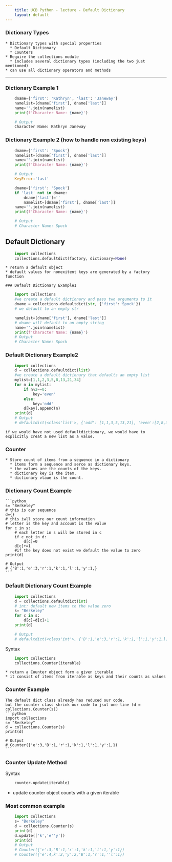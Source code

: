 ```yaml
---
    title: UCB Python - lecture - Default Dictionary 
    layout: default
---
```


### Dictionary Types

    * Dictionary types with special properties
      * Default Dictionary
      * Counters
    * Require the collections module
      * includes several dictionary types (including the two just mentioned)
    * can use all dictionary operators and methods

---

### Dictionary Example 1

```python
    dname={'first': 'Kathryn', 'last': 'Janeway'}
    namelist=[dname['first'], dname['last']]
    name=''.join(namelist)
    print(f'Character Name: {name}')

    # Output
    Character Name: Kathryn Janeway
```

### Dictionary Example 2 (how to handle non existing keys)

```python
    dname={'first': 'Spock'}
    namelist=[dname['first'], dname['last']]
    name=''.join(namelist)
    print(f'Character Name: {name}')

    # Output
    KeyError:'last'
```

```python
    dname={'first': 'Spock'}
    if 'last' not in dname: 
        dname['last']=''
        namelist=[dname['first'], dname['last']]
    name=''.join(namelist)
    print(f'Character Name: {name}')

    # Output
    # Character Name: Spock
```

## Default Dictionary

```python
    import collections
    collections.defaultdict(factory, dictionary=None)
```

    * return a default object
    * default values for nonexitent keys are generated by a factory function

    ### Default Dictionary Example1

```python
    import collections
    #we create a default dictionary and pass two arguments to it
    dname = collections.defaultdict(str, {'first':'Spock'})
    # we default to an empty str

    namelist=[dname['first'], dname['last']]
    # dname will default to an empty string
    name=''.join(namelist)
    print(f'Character Name: {name}')
    # Output
    # Character Name: Spock
```

### Default Dictionary Example2

```python
    import collections
    d = collections.defaultdict(list)
    #we create a default dictionary that defaults an empty list
    mylist=[1,1,2,3,5,8,13,21,34]
    for n in mylist:
        if n%2==0:
            key='even'
        else:
            key='odd'
        d[key].append(n)
    print(d)
    # Output
    # defaultdict(<class'list'>, {'odd': [1,1,3,5,13,21], 'even':[2,8,34]})
```

    if we would have not used defaultdictionary, we would have to explicitly creat a new list as a value.


### Counter

    * Store count of items from a sequence in a dictionary
      * items form a sequence and serce as dictionary keys.
      * the values are the counts of the keys.
      * dictionary key is the item.
      * dictionary vlaue is the count.

### Dictionary Count Example

    ```python
    s= "Berkeley"
    # this is our sequence
    d={}
    # this iwll store our count information
    # letter is the key and account is the value
    for c in s:
        # each letter in s will be stored in c
        if c not in d:
            d[c]=0
        d[c]+=1
        #if the key does not exist we default the value to zero
    print(d)

    # Output
    # {'B':1,'e':3,'r':1,'k':1,'l':1,'y':1,}
    ```

### Default Dictionary Count Example

```python
    import collections
    d = collections.defaultdict(int)
    # int: default new items to the value zero
    s= "Berkeley"
    for c in s:
        d[c]=d[c]+1
    print(d)

    # Output
    # defaultdict(<class'int'>, {'B':1,'e':3,'r':1,'k':1,'l':1,'y':1,})
```

Syntax
```python
    import collections
    collections.Counter(iterable)
```

    * return a Counter object form a given iterable
    * it consist of items from iterable as keys and their counts as values

### Counter Example
    The default dict class already has reduced our code, 
    but the counter class shrink our code to jsut one line (d = collections.Counter(s))
    ```python
    import collections
    s= "Berkeley"
    d = collections.Counter(s)
    print(d)

    # Output
    # Counter({'e':3,'B':1,'r':1,'k':1,'l':1,'y':1,})
    ```

### Counter Update Method

Syntax

```python
    counter.update(iterable)
```
* update counter object counts with a given iterable

### Most common example

```python
    import collections
    s= "Berkeley"
    d = collections.Counter(s)
    print(d)
    d.update(['k','e''y'])
    print(d)
    # Output
    # Counter({'e':3,'B':1,'r':1,'k':1,'l':1,'y':1})
    # Counter({'e':4,k':2,'y':2,'B':1,'r':1,''l':1})
```